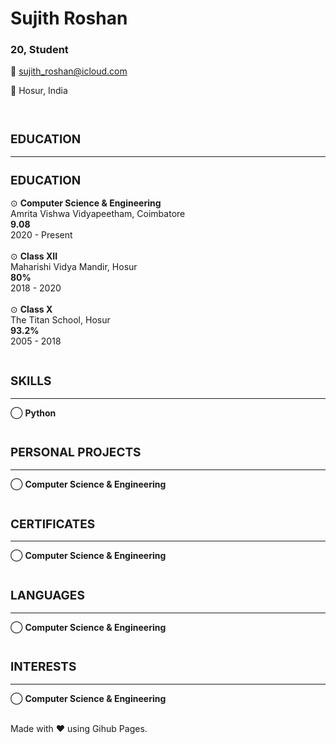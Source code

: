 # Sujith Roshan
### 20, Student

📧 sujith_roshan@icloud.com

📍 Hosur, India

<br>

<div> <!--Education-->
    <h2 style="font-size: 19px">EDUCATION</h2> <hr>
<div>
    <h2 style="font-size: 19px">EDUCATION</h2>
    ⊙ <strong >Computer Science & Engineering</strong> <br>
    Amrita Vishwa Vidyapeetham, Coimbatore <br>
    <b>9.08</b> <br>
    2020 - Present
    <br><br>
    ⊙ <strong>Class XII</strong> <br> 
    Maharishi Vidya Mandir, Hosur <br>
    <b>80%</b> <br>
    2018 - 2020
    <br><br>
    ⊙ <strong>Class X</strong> <br>
    The Titan School, Hosur <br>
    <b>93.2%</b> <br>
    2005 - 2018
    <br><br>
</div>

<div> <!--Skills-->
    <h2 style="font-size: 19px">SKILLS</h2> <hr>
    ⃝ <strong>Python</strong>
    <br><br>
</div>

<div> <!--Personal Projects-->
    <h2 style="font-size: 19px">PERSONAL PROJECTS</h2> <hr>
    ⃝ <strong>Computer Science & Engineering</strong>
    <br><br>
</div>

<div> <!--Certificates-->
    <h2 style="font-size: 19px">CERTIFICATES</h2> <hr>
    ⃝ <strong>Computer Science & Engineering</strong>
    <br><br>
</div>

<div> <!--Languages-->
    <h2 style="font-size: 19px">LANGUAGES</h2> <hr>
    ⃝ <strong>Computer Science & Engineering</strong>
    <br><br>
</div>

<div> <!--Interests-->
    <h2 style="font-size: 19px">INTERESTS</h2> <hr>
    ⃝ <strong>Computer Science & Engineering</strong>
    <br><br>
</div>

Made with ❤️ using Gihub Pages.
